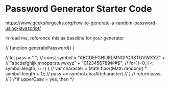 # Password Generator Starter Code

https://www.geeksforgeeks.org/how-to-generate-a-random-password-using-javascript/

in read me, reference this as baseline for your generator

// function generatePassword() {

  
//   let pass = " ";
//   const symbol = "ABCDEFGHIJKLMNOPQRSTUVWXYZ" +
// "abcdefghijklmnopqrstuvwxyz" + "0123456789@#$";
//   for( i=0; i < symbol.length; i++) {
//     var character = Math.floor(Math.random() * symbol.length + 1);
//     pass += symbol.charAt(character)
//   }
//   return pass;
// }
/*if upperCase = yes, then  */